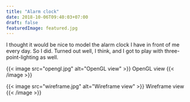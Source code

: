 ```yaml
---
title: "Alarm clock"
date: 2018-10-06T09:40:03+07:00
draft: false
featuredImage: featured.jpg
---
```


I thought it would be nice to model the alarm clock I have in front of me every day. So I did. Turned out well, I think, and I got to play with three-point-lighting as well.

{{< image src="opengl.jpg" alt="OpenGL view" >}}
OpenGL view
{{< /image >}}

{{< image src="wireframe.jpg" alt="Wireframe view" >}}
Wireframe view
{{< /image >}}

